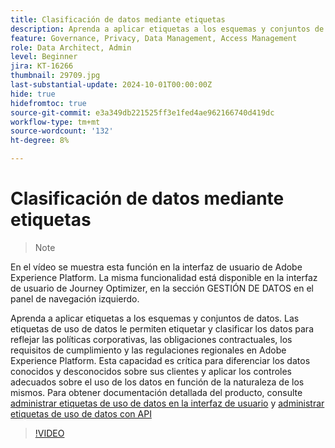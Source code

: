 ```yaml
---
title: Clasificación de datos mediante etiquetas
description: Aprenda a aplicar etiquetas a los esquemas y conjuntos de datos.
feature: Governance, Privacy, Data Management, Access Management
role: Data Architect, Admin
level: Beginner
jira: KT-16266
thumbnail: 29709.jpg
last-substantial-update: 2024-10-01T00:00:00Z
hide: true
hidefromtoc: true
source-git-commit: e3a349db221525ff3e1fed4ae962166740d419dc
workflow-type: tm+mt
source-wordcount: '132'
ht-degree: 8%

---
```


# Clasificación de datos mediante etiquetas

>>[!NOTE]
>>
En el vídeo se muestra esta función en la interfaz de usuario de Adobe Experience Platform. La misma funcionalidad está disponible en la interfaz de usuario de Journey Optimizer, en la sección GESTIÓN DE DATOS en el panel de navegación izquierdo.

Aprenda a aplicar etiquetas a los esquemas y conjuntos de datos. Las etiquetas de uso de datos le permiten etiquetar y clasificar los datos para reflejar las políticas corporativas, las obligaciones contractuales, los requisitos de cumplimiento y las regulaciones regionales en Adobe Experience Platform. Esta capacidad es crítica para diferenciar los datos conocidos y desconocidos sobre sus clientes y aplicar los controles adecuados sobre el uso de los datos en función de la naturaleza de los mismos. Para obtener documentación detallada del producto, consulte [administrar etiquetas de uso de datos en la interfaz de usuario](https://experienceleague.adobe.com/docs/experience-platform/data-governance/labels/user-guide.html?lang=es) y [administrar etiquetas de uso de datos con API](https://experienceleague.adobe.com/docs/experience-platform/data-governance/labels/dataset-api.html)

>[!VIDEO](https://video.tv.adobe.com/v/29709?learn=on)
